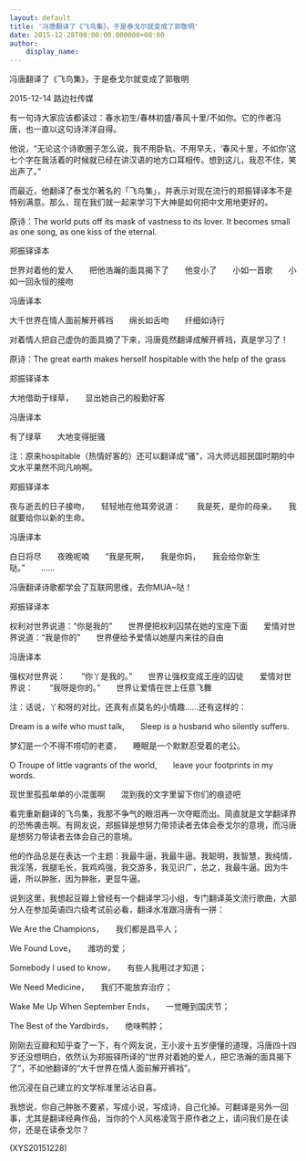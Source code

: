```yaml
---
layout: default
title: '冯唐翻译了《飞鸟集》，于是泰戈尔就变成了郭敬明'
date: 2015-12-28T00:00:00.000000+08:00
author:
    display_name: 
---
```


冯唐翻译了《飞鸟集》，于是泰戈尔就变成了郭敬明

2015-12-14 路边社传媒

有一句诗大家应该都读过：春水初生/春林初盛/春风十里/不如你。它的作者冯唐，也一直以这句诗洋洋自得。

他说，“无论这个诗歌圈子怎么说，我不用卧轨、不用早夭，‘春风十里，不如你’这七个字在我活着的时候就已经在讲汉语的地方口耳相传。想到这儿，我忍不住，笑出声了。”

而最近，他翻译了泰戈尔著名的「飞鸟集」，并表示对现在流行的郑振铎译本不是特别满意。那么，现在我们就一起来学习下大神是如何把中文用地更好的。

原诗：The world puts off its mask of vastness to its lover. It becomes small as one song, as one kiss of the eternal.

郑振铎译本

世界对着他的爱人　　把他浩瀚的面具揭下了　　他变小了　　小如一首歌　　小如一回永恒的接吻

冯唐译本

大千世界在情人面前解开裤裆　　绵长如舌吻　　纤细如诗行

对着情人把自己虚伪的面具摘了下来，冯唐竟然翻译成解开裤裆，真是学习了！

原诗：The great earth makes herself hospitable with the help of the grass

郑振铎译本

大地借助于绿草，　　显出她自己的殷勤好客

冯唐译本

有了绿草　　大地变得挺骚

注：原来hospitable（热情好客的）还可以翻译成“骚”，冯大师远超民国时期的中文水平果然不同凡响啊。

郑振铎译本

夜与逝去的日子接吻，　　轻轻地在他耳旁说道：　　我是死，是你的母亲。　　我就要给你以新的生命。

冯唐译本

白日将尽　　夜晚呢喃　　“我是死啊，　　我是你妈，　　我会给你新生哒。”　　……

冯唐翻译诗歌都学会了互联网思维，去你MUA~哒！

郑振铎译本

权利对世界说道：“你是我的”　　世界便把权利囚禁在她的宝座下面　　爱情对世界说道：“我是你的”　　世界便给予爱情以她屋内来往的自由

冯唐译本

强权对世界说：　　“你丫是我的。”　　世界让强权变成王座的囚徒　　爱情对世界说：　　“我呀是你的。”　　世界让爱情在世上任意飞舞

注：话说，丫和呀的对比，还真有点莫名的小情趣……还有这样的：

Dream is a wife who must talk,　　Sleep is a husband who silently suffers.

梦幻是一个不得不唠叨的老婆，　　睡眠是一个默默忍受着的老公。

O Troupe of little vagrants of the world,　　leave your footprints in my words.

现世里孤孤单单的小混蛋啊　　混到我的文字里留下你们的痕迹吧

看完重新翻译的飞鸟集，我那不争气的眼泪再一次夺眶而出。简直就是文学翻译界的恐怖袭击啊。有网友说，郑振铎是想努力带领读者去体会泰戈尔的意境，而冯唐是想努力带读者去体会自己的意境。

他的作品总是在表达一个主题：我最牛逼，我最牛逼。我聪明，我智慧，我纯情，我淫荡，我腿毛长，我鸡鸡强，我交游多，我见识广，总之，我最牛逼。因为牛逼，所以肿胀，因为肿胀，更显牛逼。

说到这里，我想起豆瓣上曾经有一个翻译学习小组，专门翻译英文流行歌曲，大部分人在参加英语四六级考试前必看，翻译水准跟冯唐有一拼：

We Are the Champions，　　我们都是昌平人；

We Found Love，　　潍坊的爱；

Somebody I used to know，　　有些人我用过才知道；

We Need Medicine，　　我们不能放弃治疗；

Wake Me Up When September Ends，　　一觉睡到国庆节；

The Best of the Yardbirds，　　绝味鸭脖；

刚刚去豆瓣和知乎查了一下，有个网友说，王小波十五岁便懂的道理，冯唐四十四岁还没想明白，依然认为郑振铎所译的“世界对着她的爱人，把它浩瀚的面具揭下了”，不如他翻译的“大千世界在情人面前解开裤裆”。

他沉浸在自己建立的文学标准里沾沾自喜。

我想说，你自己肿胀不要紧，写成小说，写成诗，自己化掉。可翻译是另外一回事，尤其是翻译经典作品，当你的个人风格凌驾于原作者之上，请问我们是在读你，还是在读泰戈尔？

(XYS20151228)

